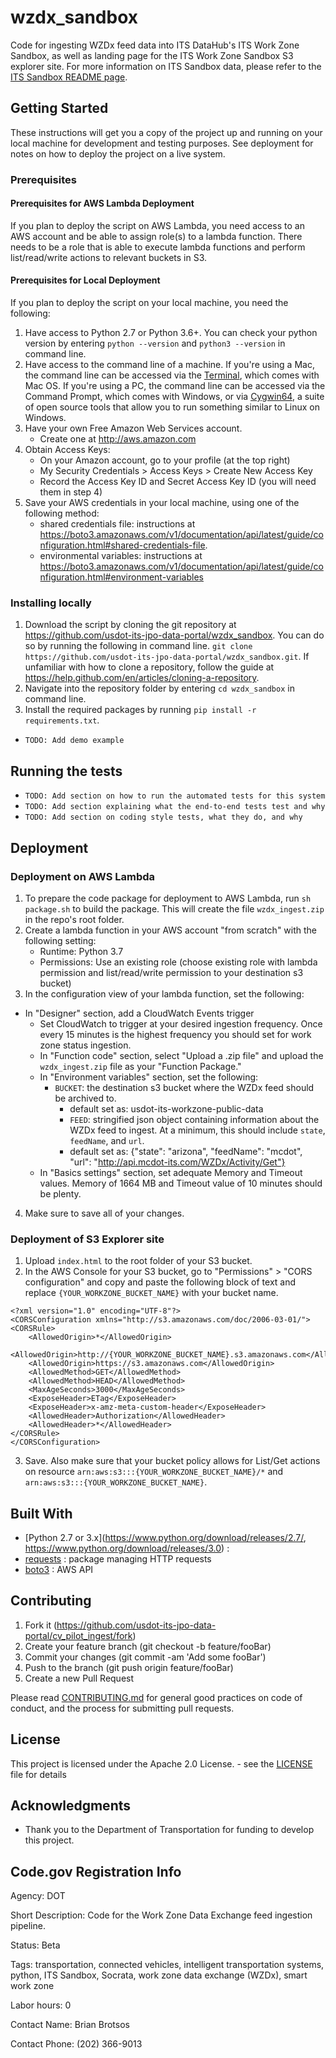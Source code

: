 # wzdx_sandbox

Code for ingesting WZDx feed data into ITS DataHub's ITS Work Zone Sandbox, as well as landing page for the ITS Work Zone Sandbox S3 explorer site. For more information on ITS Sandbox data, please refer to the [ITS Sandbox README page](https://github.com/usdot-its-jpo-data-portal/sandbox).

## Getting Started

These instructions will get you a copy of the project up and running on your local machine for development and testing purposes. See deployment for notes on how to deploy the project on a live system.

### Prerequisites

#### Prerequisites for AWS Lambda Deployment

If you plan to deploy the script on AWS Lambda, you need access to an AWS account and be able to assign role(s) to a lambda function. There needs to be a role that is able to execute lambda functions and perform list/read/write actions to relevant buckets in S3.

#### Prerequisites for Local Deployment

If you plan to deploy the script on your local machine, you need the following:

1. Have access to Python 2.7 or Python 3.6+. You can check your python version by entering `python --version` and `python3 --version` in command line.
2. Have access to the command line of a machine. If you're using a Mac, the command line can be accessed via the [Terminal](https://support.apple.com/guide/terminal/welcome/mac), which comes with Mac OS. If you're using a PC, the command line can be accessed via the Command Prompt, which comes with Windows, or via [Cygwin64](https://www.cygwin.com/), a suite of open source tools that allow you to run something similar to Linux on Windows.
3. Have your own Free Amazon Web Services account.
	- Create one at http://aws.amazon.com
4.  Obtain Access Keys:
	- On your Amazon account, go to your profile (at the top right)
	- My Security Credentials > Access Keys > Create New Access Key
	- Record the Access Key ID and Secret Access Key ID (you will need them in step 4)
5. Save your AWS credentials in your local machine, using one of the following method:
	- shared credentials file: instructions at https://boto3.amazonaws.com/v1/documentation/api/latest/guide/configuration.html#shared-credentials-file.
	- environmental variables: instructions at https://boto3.amazonaws.com/v1/documentation/api/latest/guide/configuration.html#environment-variables

### Installing locally

1. Download the script by cloning the git repository at https://github.com/usdot-its-jpo-data-portal/wzdx_sandbox. You can do so by running the following in command line.
`git clone https://github.com/usdot-its-jpo-data-portal/wzdx_sandbox.git`. If unfamiliar with how to clone a repository, follow the guide at https://help.github.com/en/articles/cloning-a-repository.
2. Navigate into the repository folder by entering `cd wzdx_sandbox` in command line.
3. Install the required packages by running `pip install -r requirements.txt`.

- `TODO: Add demo example`

## Running the tests

- `TODO: Add section on how to run the automated tests for this system`
- `TODO: Add section explaining what the end-to-end tests test and why`
- `TODO: Add section on coding style tests, what they do, and why`

## Deployment

### Deployment on AWS Lambda

1. To prepare the code package for deployment to AWS Lambda, run `sh package.sh` to build the package. This will create the file `wzdx_ingest.zip` in the repo's root folder.
2. Create a lambda function in your AWS account "from scratch" with the following setting:
	- Runtime: Python 3.7
	- Permissions: Use an existing role (choose existing role with lambda permission and list/read/write permission to your destination s3 bucket)
3. In the configuration view of your lambda function, set the following:
  - In "Designer" section, add a CloudWatch Events trigger
	  - Set CloudWatch to trigger at your desired ingestion frequency. Once every 15 minutes is the highest frequency you should set for work zone status ingestion.
	- In "Function code" section, select "Upload a .zip file" and upload the `wzdx_ingest.zip` file as your "Function Package."
	- In "Environment variables" section, set the following:
	  - `BUCKET`: the destination s3 bucket where the WZDx feed should be archived to.
		  - default set as: usdot-its-workzone-public-data
		- `FEED`: stringified json object containing information about the WZDx feed to ingest. At a minimum, this should include `state`, `feedName`, and `url`.
	    - default set as: {"state": "arizona", "feedName": "mcdot", "url": "http://api.mcdot-its.com/WZDx/Activity/Get"}
	- In "Basics settings" section, set adequate Memory and Timeout values. Memory of 1664 MB and Timeout value of 10 minutes should be plenty.
4. Make sure to save all of your changes.

### Deployment of S3 Explorer site

1. Upload `index.html` to the root folder of your S3 bucket.
2. In the AWS Console for your S3 bucket, go to "Permissions" > "CORS configuration" and copy and paste the following block of text and replace `{YOUR_WORKZONE_BUCKET_NAME}` with your bucket name.

```
<?xml version="1.0" encoding="UTF-8"?>
<CORSConfiguration xmlns="http://s3.amazonaws.com/doc/2006-03-01/">
<CORSRule>
    <AllowedOrigin>*</AllowedOrigin>
    <AllowedOrigin>http://{YOUR_WORKZONE_BUCKET_NAME}.s3.amazonaws.com</AllowedOrigin>
    <AllowedOrigin>https://s3.amazonaws.com</AllowedOrigin>
    <AllowedMethod>GET</AllowedMethod>
    <AllowedMethod>HEAD</AllowedMethod>
    <MaxAgeSeconds>3000</MaxAgeSeconds>
    <ExposeHeader>ETag</ExposeHeader>
    <ExposeHeader>x-amz-meta-custom-header</ExposeHeader>
    <AllowedHeader>Authorization</AllowedHeader>
    <AllowedHeader>*</AllowedHeader>
</CORSRule>
</CORSConfiguration>
```

3. Save. Also make sure that your bucket policy allows for List/Get actions on resource `arn:aws:s3:::{YOUR_WORKZONE_BUCKET_NAME}/*` and `arn:aws:s3:::{YOUR_WORKZONE_BUCKET_NAME}`.


## Built With

* [Python 2.7 or 3.x](https://www.python.org/download/releases/2.7/, https://www.python.org/download/releases/3.0) :
* [requests](https://pypi.org/project/requests/) : package managing HTTP requests
* [boto3](https://boto3.amazonaws.com/v1/documentation/api/latest/index.html?id=docs_gateway) : AWS API

## Contributing

1. Fork it (https://github.com/usdot-its-jpo-data-portal/cv_pilot_ingest/fork)
2. Create your feature branch (git checkout -b feature/fooBar)
3. Commit your changes (git commit -am 'Add some fooBar')
4. Push to the branch (git push origin feature/fooBar)
5. Create a new Pull Request

Please read [CONTRIBUTING.md](https://gist.github.com/PurpleBooth/b24679402957c63ec426) for general good practices on code of conduct, and the process for submitting pull requests.

## License

This project is licensed under the Apache 2.0 License. - see the [LICENSE](LICENSE) file for details

## Acknowledgments

* Thank you to the Department of Transportation for funding to develop this project.

## Code.gov Registration Info

Agency: DOT

Short Description: Code for the Work Zone Data Exchange feed ingestion pipeline.

Status: Beta

Tags: transportation, connected vehicles, intelligent transportation systems, python, ITS Sandbox, Socrata, work zone data exchange (WZDx), smart work zone

Labor hours: 0

Contact Name: Brian Brotsos

Contact Phone: (202) 366-9013
